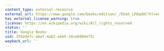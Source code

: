 ```yaml
---
content_type: external-resource
external_url: https://www.google.com/books/edition/_/DUah_LP8qdUC?hl=en&gbpv=1
has_external_license_warning: true
license: https://en.wikipedia.org/wiki/All_rights_reserved
status: ''
title: Google Books
uid: 3592de7c-abaf-4a62-aeb5-34ce6984e75c
wayback_url: ''
---
```

